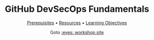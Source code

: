 <!-- markdownlint-disable MD033 -->

<h1 align="center">GitHub DevSecOps Fundamentals</h1>

<p align="center">
  <a href="https://gh-devsecops.github.io/fundamentals/prerequisites">Prerequisites</a> •
  <a href="https://gh-devsecops.github.io/fundamentals/#resources">Resources</a> •
  <a href="https://gh-devsecops.github.io/fundamentals/#learning-objectives">Learning Objectives</a>
</p>

<p align="center">
Goto <a style="font-weight=bold" href="https://gh-devsecops.github.io/fundamentals">:eyes: workshop site</a>
</p>
